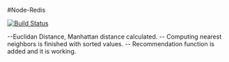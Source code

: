 #Node-Redis

[![Build Status](https://travis-ci.com/ahmetturkmen/NodeRecommendation.svg?token=zseN7yzWRz3PEY5qPAUp&branch=master)](https://travis-ci.com/ahmetturkmen/NodeRecommendation)


--Euclidan Distance, Manhattan distance calculated.
-- Computing nearest neighbors is finished with sorted values. 
-- Recommendation function is added and it is working.

